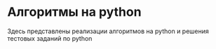 # Алгоритмы на python
Здесь представлены реализации алгоритмов на python и решения тестовых заданий по python
